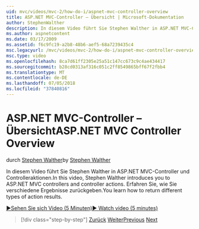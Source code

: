 ```yaml
---
uid: mvc/videos/mvc-2/how-do-i/aspnet-mvc-controller-overview
title: ASP.NET MVC-Controller – Übersicht | Microsoft-Dokumentation
author: StephenWalther
description: In diesem Video führt Sie Stephen Walther in ASP.NET MVC-Controller und Controlleraktionen. Erfahren Sie, wie Sie verschiedene Ergebnisse zurückgeben.
ms.author: aspnetcontent
ms.date: 03/17/2009
ms.assetid: f6c9fc19-a2b8-48b6-aef5-68a7239435c4
msc.legacyurl: /mvc/videos/mvc-2/how-do-i/aspnet-mvc-controller-overview
msc.type: video
ms.openlocfilehash: 8ca7d61ff2305e25a51c147cc673c9c4ae434417
ms.sourcegitcommit: b28cd0313af316c051c2ff8549865bff67f2fbb4
ms.translationtype: MT
ms.contentlocale: de-DE
ms.lasthandoff: 07/05/2018
ms.locfileid: "37840816"
---
```

<a name="aspnet-mvc-controller-overview"></a><span data-ttu-id="090a1-104">ASP.NET MVC-Controller – Übersicht</span><span class="sxs-lookup"><span data-stu-id="090a1-104">ASP.NET MVC Controller Overview</span></span>
====================
<span data-ttu-id="090a1-105">durch [Stephen Walther](https://github.com/StephenWalther)</span><span class="sxs-lookup"><span data-stu-id="090a1-105">by [Stephen Walther](https://github.com/StephenWalther)</span></span>

<span data-ttu-id="090a1-106">In diesem Video führt Sie Stephen Walther in ASP.NET MVC-Controller und Controlleraktionen.</span><span class="sxs-lookup"><span data-stu-id="090a1-106">In this video, Stephen Walther introduces you to ASP.NET MVC controllers and controller actions.</span></span> <span data-ttu-id="090a1-107">Erfahren Sie, wie Sie verschiedene Ergebnisse zurückgeben.</span><span class="sxs-lookup"><span data-stu-id="090a1-107">You learn how to return different types of action results.</span></span>

[<span data-ttu-id="090a1-108">&#9654;Sehen Sie sich Video (5 Minuten)</span><span class="sxs-lookup"><span data-stu-id="090a1-108">&#9654; Watch video (5 minutes)</span></span>](https://channel9.msdn.com/Blogs/ASP-NET-Site-Videos/aspnet-mvc-controller-overview)

> [!div class="step-by-step"]
> <span data-ttu-id="090a1-109">[Zurück](understanding-models-views-and-controllers.md)
> [Weiter](understanding-controllers-controller-actions-and-action-results.md)</span><span class="sxs-lookup"><span data-stu-id="090a1-109">[Previous](understanding-models-views-and-controllers.md)
[Next](understanding-controllers-controller-actions-and-action-results.md)</span></span>
